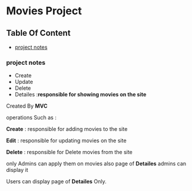 # Movies Project
## Table Of Content
* [project notes](https://github.com/AhmedAshraf711/Movies/blob/master/README.md#project-notes)

### project notes
- Create 
- Update 
- Delete
- Detailes :**responsible for showing  movies on the site**

Created By **MVC**

 operations Such as :
 
 **Create** : responsible for adding movies to the site 
 
 **Edit**   : responsible for updating movies on the site
 
 **Delete** : responsible for Delete movies from the site
 
 only Admins can apply them on movies also page of  **Detailes** admins can display it 
 
 Users can display page of **Detailes** Only.

